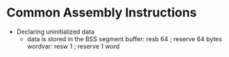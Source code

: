 # Common Assembly Instructions

* Declaring uninitialized data
    * data is stored in the BSS segment
    buffer:         resb 64 ; reserve 64 bytes
    wordvar:        resw 1  ; reserve 1 word
